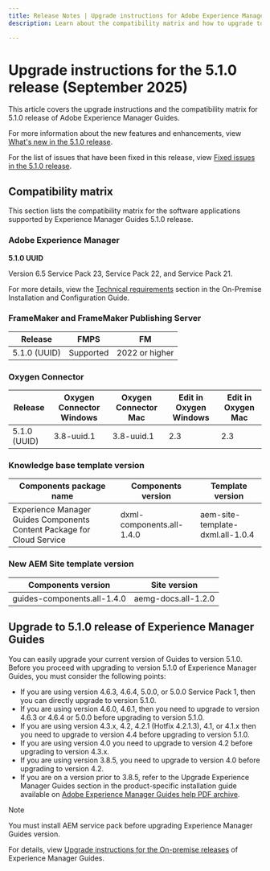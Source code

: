 ```yaml
---
title: Release Notes | Upgrade instructions for Adobe Experience Manager Guides 5.1.0 release
description: Learn about the compatibility matrix and how to upgrade to the 5.1.0 release of Adobe Experience Manager Guides.

---
```

# Upgrade instructions for the 5.1.0 release (September 2025)

This article covers the upgrade instructions and the  compatibility matrix for 5.1.0 release of Adobe Experience Manager Guides.

For more information about the new features and enhancements, view [What's new in the 5.1.0 release](../release-info/whats-new-5-1-0.md).

For the list of issues that have been fixed in this release, view [Fixed issues in the 5.1.0 release](../release-info/fixed-issues-5-1-0.md).

## Compatibility matrix

This section lists the compatibility matrix for the software applications supported by Experience Manager Guides 5.1.0 release. 

### Adobe Experience Manager

**5.1.0 UUID**

Version 6.5 Service Pack 23, Service Pack 22, and Service Pack 21.

For more details, view the [Technical requirements](../install-guide/download-install-technical-requirements.md) section in the On-Premise Installation and Configuration Guide.

### FrameMaker and FrameMaker Publishing Server

|Release| FMPS| FM |
| --- | --- | --- |
|5.1.0 (UUID) | Supported | 2022 or higher  |

### Oxygen Connector

| Release | Oxygen Connector Windows | Oxygen Connector Mac | Edit in Oxygen Windows | Edit in Oxygen Mac |  
| --- | --- | --- |--- |--- |
| 5.1.0 (UUID) | 3.8-uuid.1|3.8-uuid.1 |2.3 | 2.3  |

### Knowledge base template version

|Components package name| Components version | Template version|
|---|---|---|
|Experience Manager Guides Components Content Package for Cloud Service|dxml-components.all-1.4.0| aem-site-template-dxml.all-1.0.4|

### New AEM Site template version


| Components version | Site version|
|---|---|
|guides-components.all-1.4.0|aemg-docs.all-1.2.0|


## Upgrade to 5.1.0 release of Experience Manager Guides

You can easily upgrade your current version of Guides to version 5.1.0. Before you proceed with upgrading to version 5.1.0 of Experience Manager Guides, you must consider the following points:

- If you are using version 4.6.3, 4.6.4, 5.0.0, or 5.0.0 Service Pack 1, then you can directly upgrade to version 5.1.0. 
- If you are using version 4.6.0, 4.6.1, then you need to upgrade to version 4.6.3 or 4.6.4 or 5.0.0 before upgrading to version 5.1.0. 
- If you are using version 4.3.x, 4.2, 4.2.1 (Hotfix 4.2.1.3), 4.1, or 4.1.x then you need to upgrade to version 4.4 before upgrading to version 5.1.0.
- If you are using version 4.0 you need to upgrade to version 4.2 before upgrading to version 4.3.x.
- If you are using version 3.8.5, you need to upgrade to version 4.0 before upgrading to version 4.2.
- If you are on a version prior to 3.8.5, refer to the Upgrade Experience Manager Guides section in the product-specific installation guide available on [Adobe Experience Manager Guides help PDF archive](https://helpx.adobe.com/xml-documentation-for-experience-manager/archive.html).

>[!NOTE]
>
>You must install AEM service pack before upgrading Experience Manager Guides version.

For details, view [Upgrade instructions for the On-premise releases](../install-guide/upgrade-xml-documentation.md) of Experience Manager Guides.
